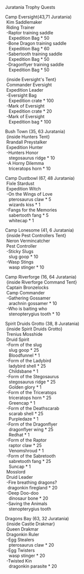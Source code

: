 ---
---
Juratania Trophy Quests

Camp Eversight(43,71 Juratania)  
 Kim Saddlemaker  
 Riding Trainer  
 -Raptor training saddle  
   Expedition Bag \* 50  
 -Bone Dragon training saddle  
   Expedition Bag \* 60  
 -Sabertooth training saddle  
   Expedition Bag \* 50  
 -Dragonflyer training saddle  
   Expedition Bag \* 50

 {inside Eversight's Tent}  
 Commander Eversight  
 Expedition Leader  
 -Eversight Bag  
   Expedition crate \* 100  
 -Mark of Eversight  
   Expedition crate \* 20  
 -Mark of Eversight  
   Expedition bag \* 100

Bush Town (35, 63 Juratania)  
 {inside Hunters Tent}  
 Rrandall Preystalker  
 Expedition Hunter  
 -Hunters Honor  
   stegosaurus ridge \* 10  
 -A Horny Dilemma  
   triceratops horn \* 10

Camp Dustbowl (67, 48 Juratania)  
 Fixle Stardust  
 Expedition Witch  
 -On the Wings of Love  
   pterosaurus claw \* 5  
   wizards kiss \* 1  
 -Fangs for the Memories  
   sabertooth fang \* 5  
   whitecap \* 1

Camp Lonesome (41, 6 Juratania)  
 {inside Pest Controllers Tent}  
 Neron Vermincatcher  
 Pest Controller  
 -Sticky Slugs  
   slug goop \* 10  
 -Wasp Stings  
   wasp stinger \* 10

Camp Riverforge (16, 64 Juratania)  
 {inside Riverforge Command Tent}  
 Captain Bronzelocks  
 Camp Commander  
 -Gathering Gossamer  
   arachnin gossamer \* 10  
 -Who is baiting who  
   stenopterygius tooth \* 10

Spirit Druids Grotto (38, 8 Juratania)  
 {inside Spirit Druids Grotto}  
 Trenius Mosshide  
 Druid Spirit  
 -Form of the slug  
   slug goop \* 25  
   Bloodfunnel \* 1  
 -Form of the Ladybird  
   ladybird shell \* 25  
   Childsbane \* 1  
 -Form of the Stegosaurus  
   stegosaurus ridge \* 25  
   Golden glory \* 1  
 -Form of the Triceratops  
   triceratops horn \* 25  
   Greencap \* 1  
 -Form of the Deathscarab  
   scarab shell \* 25  
   Purpledaze \* 1  
 -Form of the Dragonflyer  
   dragonflyer wing \* 25  
   Redhat \* 1  
 -Form of the Raptor  
   raptor claw \* 25  
   Venomshroud \* 1  
 -Form of the Sabretooth  
   sabretooth fang \* 25  
   Suncap \* 1  
 Mosslord  
 Druid Leader  
 -Fire breathing dragons?  
  dragonkin firegland \* 20  
 -Deep Doo-doo  
   dinosaur bone \* 20  
 -Saving the Animals  
   stenopterygius tooth

Dragons Bay (63, 32 Juratania)  
 {inside Castle Drakmar}  
 Queen Drakmar  
 Dragonkin Ruler  
 -Egg Stealers  
   pterosaurus claw \* 20  
 -Egg Twisters  
   wasp stinger \* 20  
 -Twisted Kin  
   dragonkin parasite \* 20